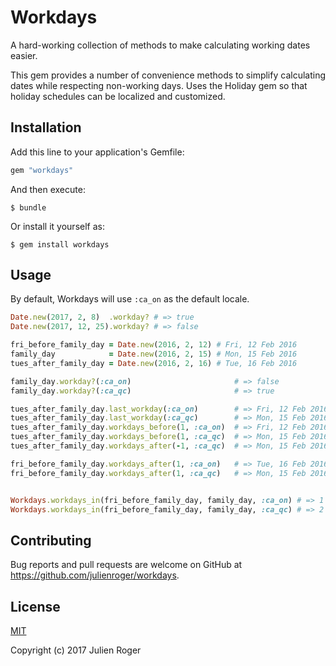 # Workdays

A hard-working collection of methods to make calculating working dates easier.

This gem provides a number of convenience methods to simplify calculating dates while respecting non-working days. Uses the Holiday gem so that holiday schedules can be localized and customized.

## Installation

Add this line to your application's Gemfile:

```ruby
gem "workdays"
```

And then execute:

    $ bundle

Or install it yourself as:

    $ gem install workdays

## Usage

By default, Workdays will use `:ca_on` as the default locale.

```ruby
Date.new(2017, 2, 8)  .workday? # => true
Date.new(2017, 12, 25).workday? # => false

fri_before_family_day = Date.new(2016, 2, 12) # Fri, 12 Feb 2016
family_day            = Date.new(2016, 2, 15) # Mon, 15 Feb 2016
tues_after_family_day = Date.new(2016, 2, 16) # Tue, 16 Feb 2016

family_day.workday?(:ca_on)                       # => false
family_day.workday?(:ca_qc)                       # => true

tues_after_family_day.last_workday(:ca_on)        # => Fri, 12 Feb 2016
tues_after_family_day.last_workday(:ca_qc)        # => Mon, 15 Feb 2016
tues_after_family_day.workdays_before(1, :ca_on)  # => Fri, 12 Feb 2016
tues_after_family_day.workdays_before(1, :ca_qc)  # => Mon, 15 Feb 2016
tues_after_family_day.workdays_after(-1, :ca_qc)  # => Mon, 15 Feb 2016

fri_before_family_day.workdays_after(1, :ca_on)   # => Tue, 16 Feb 2016
fri_before_family_day.workdays_after(1, :ca_qc)   # => Mon, 15 Feb 2016


Workdays.workdays_in(fri_before_family_day, family_day, :ca_on) # => 1
Workdays.workdays_in(fri_before_family_day, family_day, :ca_qc) # => 2
```

## Contributing

Bug reports and pull requests are welcome on GitHub at https://github.com/julienroger/workdays.


## License

[MIT](./LICENSE)

Copyright (c) 2017 Julien Roger
